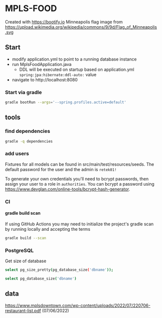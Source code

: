 # MPLS-FOOD

Created with https://bootify.io
Minneapolis flag image from https://upload.wikimedia.org/wikipedia/commons/9/9d/Flag_of_Minneapolis.svg

## Start
* modify application.yml to point to a running database instance
* run MplsFoodApplication.java
    * DDL will be executed on startup based on application.yml `spring:jpa:hibernate:ddl-auto:` value
* navigate to http://localhost:8080

### Start via gradle
```bash
gradle bootRun --args='--spring.profiles.active=default'
```

## tools
### find dependencies
```bash
gradle -q dependencies
```
### add users
Fixtures for all models can be found in src/main/test/resources/seeds. The default password for the user and the admin is `retek01!`

To generate your own credentials you'll need to bcrypt passwords, then assign your user to a role in `authorities`. You can bcrypt a password using https://www.devglan.com/online-tools/bcrypt-hash-generator.

### CI
#### gradle build scan
If using GitHub Actions you may need to initialize the project's gradle scan by running locally and accepting the terms
```bash
gradle build --scan
```

### PostgreSQL
Get size of database
```bash
select pg_size_pretty(pg_database_size('dbname'));

select pg_database_size('dbname')
```

## data
https://www.mplsdowntown.com/wp-content/uploads/2022/07/220706-restaurant-list.pdf (07/06/2022)